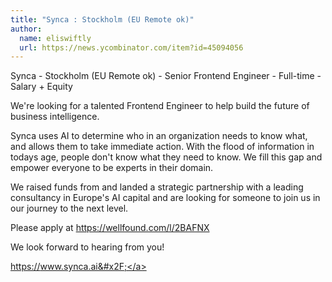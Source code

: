 ```yaml
---
title: "Synca : Stockholm (EU Remote ok)"
author:
  name: eliswiftly
  url: https://news.ycombinator.com/item?id=45094056
---
```

Synca - Stockholm (EU Remote ok) - Senior Frontend Engineer - Full-time - Salary + Equity

We&#x27;re looking for a talented Frontend Engineer to help build the future of business intelligence.

Synca uses AI to determine who in an organization needs to know what, and allows them to take immediate action. With the flood of information in todays age, people don&#x27;t know what they need to know. We fill this gap and empower everyone to be experts in their domain.

We raised funds from and landed a strategic partnership with a leading consultancy in Europe&#x27;s AI capital and are looking for someone to join us in our journey to the next level.

Please apply at <a href="https:&#x2F;&#x2F;wellfound.com&#x2F;l&#x2F;2BAFNX" rel="nofollow">https:&#x2F;&#x2F;wellfound.com&#x2F;l&#x2F;2BAFNX</a>

We look forward to hearing from you!

<a href="https:&#x2F;&#x2F;www.synca.ai&#x2F;" rel="nofollow">https:&#x2F;&#x2F;www.synca.ai&#x2F;</a>
<JobApplication />
